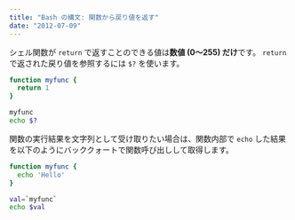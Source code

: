 ```yaml
---
title: "Bash の構文: 関数から戻り値を返す"
date: "2012-07-09"
---
```


シェル関数が `return` で返すことのできる値は**数値 (0～255) だけ**です。
`return` で返された戻り値を参照するには `$?` を使います。

```bash
function myfunc {
  return 1
}

myfunc
echo $?
```

関数の実行結果を文字列として受け取りたい場合は、関数内部で `echo` した結果を以下のようにバッククォートで関数呼び出しして取得します。

```bash
function myfunc {
  echo 'Hello'
}

val=`myfunc`
echo $val
```

